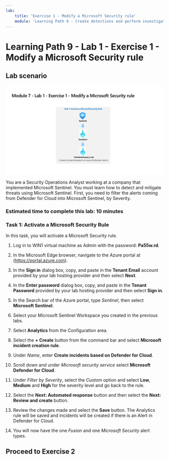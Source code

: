 ```yaml
---
lab:
    title: 'Exercise 1 - Modify a Microsoft Security rule'
    module: 'Learning Path 9 - Create detections and perform investigations using Microsoft Sentinel'
---
```


# Learning Path 9 - Lab 1 - Exercise 1 - Modify a Microsoft Security rule

## Lab scenario

![Lab overview.](../Media/SC-200-Lab_Diagrams_Mod7_L1_Ex1.png)

You are a Security Operations Analyst working at a company that implemented Microsoft Sentinel. You must learn how to detect and mitigate threats using Microsoft Sentinel. First, you need to filter the alerts coming from Defender for Cloud into Microsoft Sentinel, by Severity.

### Estimated time to complete this lab: 10 minutes

### Task 1: Activate a Microsoft Security Rule

In this task, you will activate a Microsoft Security rule.

1. Log in to WIN1 virtual machine as Admin with the password: **Pa55w.rd**.  

1. In the Microsoft Edge browser, navigate to the Azure portal at (<https://portal.azure.com>).

1. In the **Sign in** dialog box, copy, and paste in the **Tenant Email** account provided by your lab hosting provider and then select **Next**.

1. In the **Enter password** dialog box, copy, and paste in the **Tenant Password** provided by your lab hosting provider and then select **Sign in**.

1. In the Search bar of the Azure portal, type *Sentinel*, then select **Microsoft Sentinel**.

1. Select your Microsoft Sentinel Workspace you created in the previous labs.

1. Select **Analytics** from the Configuration area.

1. Select the **+ Create** button from the command bar and select **Microsoft incident creation rule**.

1. Under *Name*, enter **Create incidents based on Defender for Cloud**.

1. Scroll down and under *Microsoft security service* select **Microsoft Defender for Cloud**.

1. Under *Filter by Severity*, select the *Custom* option and select **Low**, **Medium** and **High** for the severity level and go back to the rule.

1. Select the **Next: Automated response** button and then select the **Next: Review and create** button.

1. Review the changes made and select the **Save** button. The Analytics rule will be saved and incidents will be created if there is an Alert in Defender for Cloud.

1. You will now have the one *Fusion* and one *Microsoft Security* alert types.

## Proceed to Exercise 2
